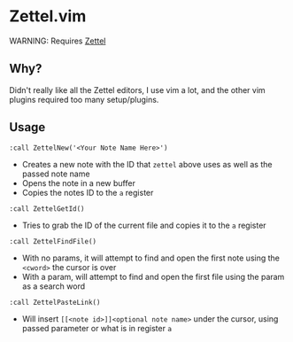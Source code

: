# Zettel.vim
WARNING: Requires [Zettel](https://github.com/grantmiiller/zettel)

## Why?
Didn't really like all the Zettel editors, I use vim a lot, and the other vim plugins required too many setup/plugins.

## Usage
`:call ZettelNew('<Your Note Name Here>')`
- Creates a new note with the ID that `zettel` above uses as well as the passed note name
- Opens the note in a new buffer
- Copies the notes ID to the `a` register

`:call ZettelGetId()`
- Tries to grab the ID of the current file and copies it to the `a` register

`:call ZettelFindFile()`
- With no params, it will attempt to find and open the first note using the `<cword>` the cursor is over
- With a param, will attempt to find and open the first file using the param as a search word

`:call ZettelPasteLink()`
- Will insert `[[<note id>]]<optional note name>` under the cursor, using passed parameter or what is in register `a`
